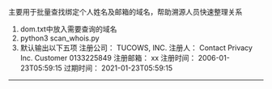 主要用于批量查找绑定个人姓名及邮箱的域名，帮助溯源人员快速整理关系

1. dom.txt中放入需要查询的域名
2. python3 scan_whois.py
3. 默认输出以下五项
注册公司： TUCOWS, INC. 
注册人： Contact Privacy Inc. Customer 0133225849 
注册邮箱： xx
注册时间： 2006-01-23T05:59:15
过期时间： 2021-01-23T05:59:15
______________________________
